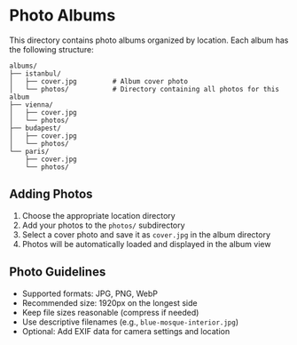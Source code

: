 # Photo Albums

This directory contains photo albums organized by location. Each album has the following structure:

```
albums/
├── istanbul/
│   ├── cover.jpg         # Album cover photo
│   └── photos/           # Directory containing all photos for this album
├── vienna/
│   ├── cover.jpg
│   └── photos/
├── budapest/
│   ├── cover.jpg
│   └── photos/
└── paris/
    ├── cover.jpg
    └── photos/
```

## Adding Photos

1. Choose the appropriate location directory
2. Add your photos to the `photos/` subdirectory
3. Select a cover photo and save it as `cover.jpg` in the album directory
4. Photos will be automatically loaded and displayed in the album view

## Photo Guidelines

- Supported formats: JPG, PNG, WebP
- Recommended size: 1920px on the longest side
- Keep file sizes reasonable (compress if needed)
- Use descriptive filenames (e.g., `blue-mosque-interior.jpg`)
- Optional: Add EXIF data for camera settings and location
